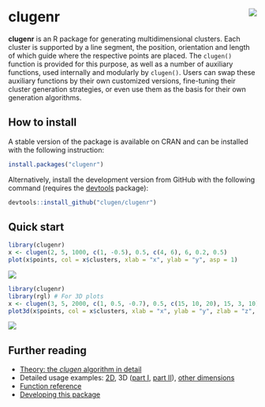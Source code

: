 # clugenr <img src="man/figures/logo.png" align="right" />

**clugenr** is an R package for generating multidimensional clusters. Each
cluster is supported by a line segment, the position, orientation and length of
which guide where the respective points are placed. The `clugen()` function is
provided for this purpose, as well as a number of auxiliary functions, used
internally and modularly by `clugen()`. Users can swap these auxiliary functions
by their own customized versions, fine-tuning their cluster generation
strategies, or even use them as the basis for their own generation algorithms.

## How to install

A stable version of the package is available on CRAN and can be installed with
the following instruction:

```R
install.packages("clugenr")
```

Alternatively, install the development version from GitHub with the following
command (requires the [devtools] package):

```R
devtools::install_github("clugen/clugenr")
```

## Quick start

```R
library(clugenr)
x <- clugen(2, 5, 1000, c(1, -0.5), 0.5, c(4, 6), 6, 0.2, 0.5)
plot(x$points, col = x$clusters, xlab = "x", ylab = "y", asp = 1)
```

![](man/figures/example2d.png)

```R
library(clugenr)
library(rgl) # For 3D plots
x <- clugen(3, 5, 2000, c(1, 0.5, -0.7), 0.5, c(15, 10, 20), 15, 3, 10)
plot3d(x$points, col = x$clusters, xlab = "x", ylab = "y", zlab = "z", aspect = T)
```

![](man/figures/example3d.png)

## Further reading

* [Theory: the _clugen_ algorithm in detail](articles/theory.html)
* Detailed usage examples: [2D](articles/examples2d.html),
  3D ([part I](articles/examples3d1.html), [part II](articles/examples3d2.html)),
  [other dimensions](articles/examplesnd.html)
* [Function reference](reference/index.html)
* [Developing this package](articles/dev.html)

[devtools]: https://cran.r-project.org/package=devtools

